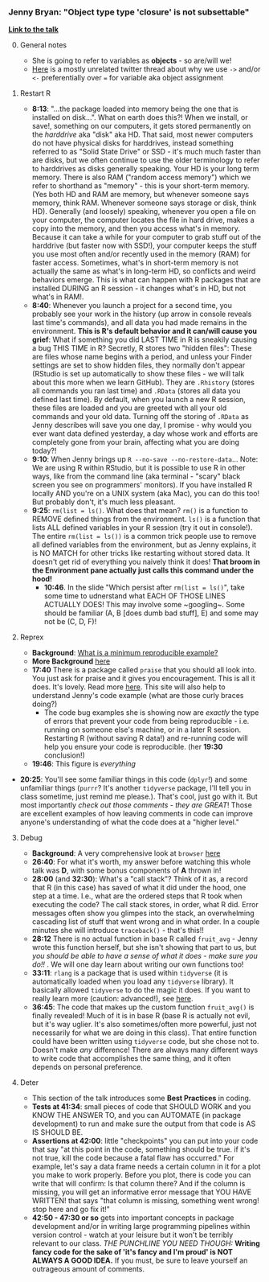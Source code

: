 ### Jenny Bryan: "Object type type 'closure' is not subsettable"

[**Link to the talk**](https://resources.rstudio.com/rstudio-conf-2020/object-of-type-closure-is-not-subsettable-jenny-bryan)

0. General notes
	+ She is going to refer to variables as **objects** - so are/will we!
	+ [Here](https://twitter.com/_colinfay/status/1006139974377443328?lang=en) is a mostly unrelated twitter thread about why we use `->` and/or `<-` preferentially over `=` for variable aka object assignment

1. Restart R
	+ **8:13**: "...the package loaded into memory being the one that is installed on disk...". What on earth does this?! When we install, or save!, something on our computers, it gets stored permanently on the _harddrive_ aka "disk" aka HD. That said, most newer computers do not have physical disks for harddrives, instead something referred to as "Solid State Drive" or SSD - it's much much faster than are disks, but we often continue to use the older terminology to refer to harddrives as disks generally speaking. Your HD is your long term memory. There is also RAM ("random access memory") which we refer to shorthand as "memory" - this is your short-term memory. (Yes both HD and RAM are memory, but whenever someone says memory, think RAM. Whenever someone says storage or disk, think HD). Generally (and loosely) speaking, whenever you open a file on your computer, the computer locates the file in hard drive, makes a copy into the memory, and then you access what's in memory. Because it can take a while for your computer to grab stuff out of the harddrive (but faster now with SSD!), your computer keeps the stuff you use most often and/or recently used in the memory (RAM) for faster access. Sometimes, what's in short-term memory is not actually the same as what's in long-term HD, so conflicts and weird behaviors emerge. This is what can happen with R packages that are installed DURING an R session - it changes what's in HD, but not what's in RAM!. 
	+ **8:40**: Whenever you launch a project for a second time, you probably see your work in the history (up arrow in console reveals last time's commands), and all data you had made remains in the environment. **This is R's default behavior and it can/will cause you grief**: What if something you did LAST TIME in R is sneakily causing a bug THIS TIME in R? Secretly, R stores two "hidden files": These are files whose name begins with a period, and unless your Finder settings are set to show hidden files, they normally don't appear (RStudio is set up automatically to show these files - we will talk about this more when we learn GitHub). They are `.Rhistory` (stores all commands you ran last time) and `.RData` (stores all data you defined last time). By default, when you launch a new R session, these files are loaded and you are greeted with all your old commands and your old data. Turning off the storing of `.RData` as Jenny describes will save you one day, I promise - why would you ever want data defined yesterday, a day whose work and efforts are completely gone from your brain, affecting what you are doing today?!
	+ **9:10**: When Jenny brings up `R --no-save --no-restore-data`... Note: We are using R within RStudio, but it is possible to use R in other ways, like from the command line (aka terminal - "scary" black screen you see on programmers' monitors). If you have installed R locally AND you're on a UNIX system (aka Mac), you can do this too! But probably don't, it's much less pleasant. 
	+ **9:25**: `rm(list = ls()`. What does that mean? `rm()` is a function to REMOVE defined things from the environment. `ls()` is a function that lists ALL defined variables in your R session (try it out in console!). The entire `rm(list = ls())` is a common trick people use to remove all defined variables from the environment, but as Jenny explains, it is NO MATCH for other tricks like restarting without stored data. It doesn't get rid of everything you naively think it does! **That broom in the Environment pane actually just calls this command under the hood!**
		+ **10:46**. In the slide "Which persist after `rm(list = ls()`", take some time to udnerstand what EACH OF THOSE LINES ACTUALLY DOES! This may involve some ~googling~. Some should be familiar (A, B [does dumb bad stuff], E) and some may not be (C, D, F)!

2. Reprex
	+ **Background**: [What is a minimum reproducible example?](https://stackoverflow.com/help/minimal-reproducible-example)
	+ **More Background** [here](https://reprex.tidyverse.org/index.html)
	+ **17:40** There is a package called `praise` that you should all look into. You just ask for praise and it gives you encouragement. This is all it does. It's lovely. Read more [here](https://github.com/rladies/praise). This site will also help to understand Jenny's code example (what are those curly braces doing?)
		+ The code bug examples she is showing now are _exactly_ the type of errors that prevent your code from being reproducible - i.e. running on someone else's machine, or in a later R session. Restarting R (without saving R data!) and re-running code will help you ensure your code is reproducible. (her **19:30** conclusion!)
	+ **19:46**: This figure is _everything_
+ **20:25**: You'll see some familiar things in this code (`dplyr`!) and some unfamiliar things (`purrr`? It's another `tidyverse` package, I'll tell you in class sometime, just remind me please.). That's cool, just go with it. But most importantly _check out those comments - they are GREAT_! Those are excellent examples of how leaving comments in code can improve anyone's understanding of what the code does at a "higher level."

3. Debug
	+ **Background**: A very comprehensive look at `browser` [here](https://support.rstudio.com/hc/en-us/articles/205612627-Debugging-with-RStudio)
	+ **26:40**: For what it's worth, my answer before watching this whole talk was **D**, with some bonus components of **A** thrown in!
	+ **28:00** (and **32:30**): What's a "call stack"? Think of it as, a record that R (in this case) has saved of what it did under the hood, one step at a time. I.e., what are the ordered steps that R took when executing the code? The call stack stores, in order, what R did. Error messages often show you glimpes into the stack, an overwhelming cascading list of stuff that went wrong and in what order. In a couple minutes she will introduce `traceback()` - that's this!!
	+ **28:12** There is no actual function in base R called `fruit_avg` - Jenny wrote this function herself, but she isn't showing that part to us, but *you should be able to have a sense of what it does - make sure you do!!* . We will one day learn about writing our own functions too! 
	+ **33:11**: `rlang` is a package that is used within `tidyverse` (it is automatically loaded when you load any `tidyverse` library). It basically allowed `tidyverse` to do the magic it does. If you want to really learn more (caution: advanced!), see [here](https://github.com/r-lib/rlang).
	+ **36:45**: The code that makes up the custom function `fruit_avg()` is finally revealed! Much of it is in base R (base R is actually not evil, but it's way uglier. It's also sometimes/often more powerful, just not necessarily for what we are doing in this class). That entire function could have been written using `tidyverse` code, but she chose not to. Doesn't make _any_ difference! There are always many different ways to write code that accomplishes the same thing, and it often depends on personal preference.

4. Deter 
	+ This section of the talk introduces some **Best Practices** in coding. 
	+ **Tests at 41:34**: small pieces of code that SHOULD WORK and you KNOW THE ANSWER TO, and you can AUTOMATE (in package development) to run and make sure the output from that code is AS IS SHOULD BE. 
	+ **Assertions at 42:00**: little "checkpoints" you can put into your code that say "at this point in the code, something should be true. if it's not true, kill the code because a fatal flaw has occurred." For example, let's say a data frame needs a certain column in it for a plot you make to work properly. Before you plot, there is code you can write that will confirm: Is that column there? And if the column is missing, you will get an informative error message that YOU HAVE WRITTEN! that says "that column is missing, something went wrong! stop here and go fix it!"
	+ **42:50 - 47:30 or so** gets into important concepts in package development and/or in writing large programming pipelines within version control - watch at your leisure but it won't be terribly relevant to our class. *THE PUNCHLINE YOU NEED THOUGH:* **Writing fancy code for the sake of 'it's fancy and I'm proud' is NOT ALWAYS A GOOD IDEA.** If you must, be sure to leave yourself an outrageous amount of comments.